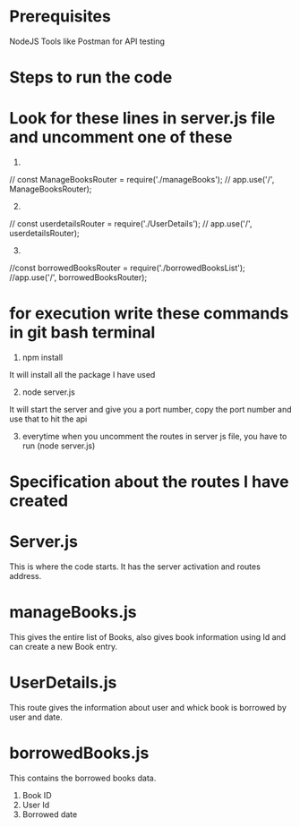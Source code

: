 # Prerequisites

NodeJS
Tools like Postman for API testing

# Steps to run the code
# Look for these lines in server.js file and uncomment one of these

1)
// const ManageBooksRouter = require('./manageBooks');
// app.use('/', ManageBooksRouter);

2)
// const userdetailsRouter = require('./UserDetails');
// app.use('/', userdetailsRouter);

3)
//const borrowedBooksRouter = require('./borrowedBooksList');
//app.use('/', borrowedBooksRouter);

# for execution write these commands in git bash terminal

1) npm install 

It will install all the package I have used 

2) node server.js 

It will start the server and give you a port number, copy the port number and use that to hit the api

3) everytime when you uncomment the routes in server js file, you have to run (node server.js) 


# Specification about the routes I have created 

# Server.js
This is where the code starts. It has the server activation and routes address.

# manageBooks.js
 This gives the entire list of Books, also gives book information using Id and can create a new Book entry.

 # UserDetails.js
This route gives the information about user and whick book is borrowed by user and date.

# borrowedBooks.js
This contains the borrowed books data. 
1. Book ID
2. User Id
3. Borrowed date

